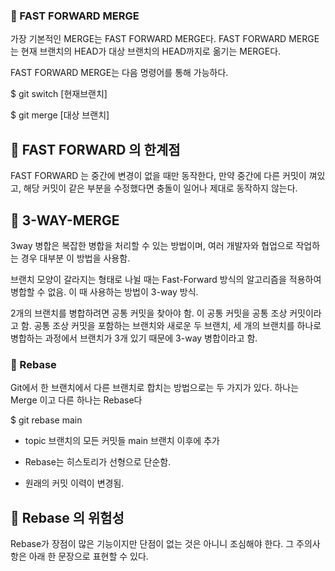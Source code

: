 ### :red_circle: FAST FORWARD MERGE

가장 기본적인 MERGE는 FAST FORWARD MERGE다. FAST FORWARD MERGE는 현재 브랜치의 HEAD가 대상 브랜치의 HEAD까지로 옮기는 MERGE다.

FAST FORWARD MERGE는 다음 명령어를 통해 가능하다.

$ git switch [현재브랜치]

$ git merge [대상 브랜치]

## :red_circle: FAST FORWARD 의 한계점

FAST FORWARD 는 중간에 변경이 없을 때만 동작한다, 만약 중간에 다른 커밋이 껴있고, 해당 커밋이 같은 부분을 수정했다면 충돌이 일어나 제대로 동작하지 않는다.

## :red_circle: 3-WAY-MERGE

3way 병합은 복잡한 병합을 처리할 수 있는 방법이며, 여러 개발자와 협업으로 작업하는 경우 대부분 이 방법을 사용함.

브랜치 모양이 갈라지는 형태로 나뉠 때는 Fast-Forward 방식의 알고리즘을 적용하여 병합할 수 없음. 이 때 사용하는 방법이 3-way 방식.

2개의 브랜치를 병합하려면 공통 커밋을 찾아야 함. 이 공통 커밋을 공통 조상 커밋이라고 함. 공통 조상 커밋을 포함하는 브랜치와 새로운 두 브랜치, 세 개의 브랜치를 하나로 병합하는 과정에서 브랜치가 3개 있기 때문에 3-way 병합이라고 함.

### :red_circle: Rebase

Git에서 한 브랜치에서 다른 브랜치로 합치는 방법으로는 두 가지가 있다. 하나는 Merge 이고 다른 하나는 Rebase다

$ git rebase main

- topic 브랜치의 모든 커밋들  main 브랜치 이후에 추가

- Rebase는 히스토리가 선형으로 단순함.

- 원래의 커밋 이력이 변경됨.

## :red_circle: Rebase 의 위험성

Rebase가 장점이 많은 기능이지만 단점이 없는 것은 아니니 조심해야 한다. 그 주의사항은 아래 한 문장으로 표현할 수 있다.
